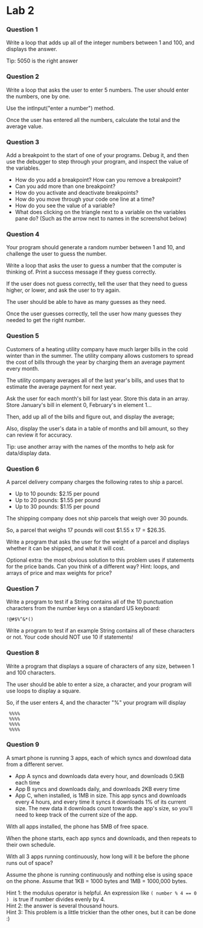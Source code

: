 # Lab 2 

### Question 1

Write a loop that adds up all of the integer numbers between 1 and 100, and displays the answer.

Tip: 5050 is the right answer

### Question 2
    
Write a loop that asks the user to enter 5 numbers. The user should enter the numbers, one by one.

Use the intInput("enter a number") method.

Once the user has entered all the numbers, calculate the total and the average value.

### Question 3

Add a breakpoint to the start of one of your programs. Debug it, and then use the debugger to step through your program, and inspect the value of the variables.

* How do you add a breakpoint? How can you remove a breakpoint?
* Can you add more than one breakpoint?
* How do you activate and deactivate breakpoints?
* How do you move through your code one line at a time?
* How do you see the value of a variable?
* What does clicking on the triangle next to a variable on the variables pane do? (Such as the arrow next to names in the screenshot below)

### Question 4

Your program should generate a random number between 1 and 10, and challenge the user to guess the number.

 Write a loop that asks the user to guess a number that the computer is thinking of. Print a success message if they guess correctly.

 If the user does not guess correctly, tell the user that they need to guess
 higher, or lower, and ask the user to try again.

 The user should be able to have as many guesses as they need.

 Once the user guesses correctly, tell the user how many guesses they needed to get the right number.


### Question 5

 Customers of a heating utility company have much larger bills in the cold winter than in the summer.
 The utility company allows customers to spread the cost of bills through the year by
  charging them an average payment every month.
 
  The utility company averages all of the last year's bills, and uses that to estimate the
  average payment for next year.
 
  Ask the user for each month's bill for last year.
  Store this data in an array.
  Store January's bill in element 0, February's in element 1...
 
  Then, add up all of the bills and figure out, and display the average;
 
  Also, display the user's data in a table of months and bill amount, so they can review it for accuracy.
 
  Tip: use another array with the names of the months to help ask for data/display data.

### Question 6

 A parcel delivery company charges the following rates to ship a parcel.

 *	Up to 10 pounds: $2.15 per pound
 *	Up to 20 pounds: $1.55 per pound
 *	Up to 30 pounds: $1.15 per pound

 The shipping company does not ship parcels that weigh over 30 pounds.

 So, a parcel that weighs 17 pounds will cost $1.55 x 17 = $26.35.

 Write a program that asks the user for the weight of a parcel and displays whether it can be shipped, and what it will cost.

 Optional extra: the most obvious solution to this problem uses if statements for the price bands. Can you think of a different way?  Hint:  loops, and arrays of price and max weights for price?


### Question 7

Write a program to test if a String contains all of the 10 punctuation characters from the number keys on a standard US keyboard:

 ` !@#$%^&*() `

Write a program to test if an example String contains all of these characters or not.
Your code should NOT use 10 if statements!


### Question 8

 
Write a program that displays a square of characters of any size, between 1 and 100 characters.
 
The user should be able to enter a size, a character, and your program will use loops to display a square.
 
So, if the user enters 4, and the character "%" your program will display

```
 %%%%
 %%%%
 %%%%
 %%%%
```

### Question 9


A smart phone is running 3 apps, each of which syncs and download data from a different server.

 * App A syncs and downloads data every hour, and downloads 0.5KB each time
 * App B syncs and downloads daily, and downloads 2KB every time
 * App C, when installed, is 1MB in size. This app syncs and downloads every 4 hours, and every time it syncs it downloads 1% of its current size. The new data it downloads count towards the app's size, so you'll need to keep track of the current size of the app.

With all apps installed, the phone has 5MB of free space.
 
When the phone starts, each app syncs and downloads, and then repeats to their own schedule.

With all 3 apps running continuously, how long will it be before the phone runs out of space?

Assume the phone is running continuously and nothing else is using space on the phone.
Assume that 1KB = 1000 bytes and 1MB = 1000,000 bytes.

Hint 1: the modulus operator is helpful. An expression like  ` ( number % 4 == 0 )  ` is true if number divides evenly by 4.  
Hint 2: the answer is several thousand hours.  
Hint 3: This problem is a little trickier than the other ones, but it can be done :)
